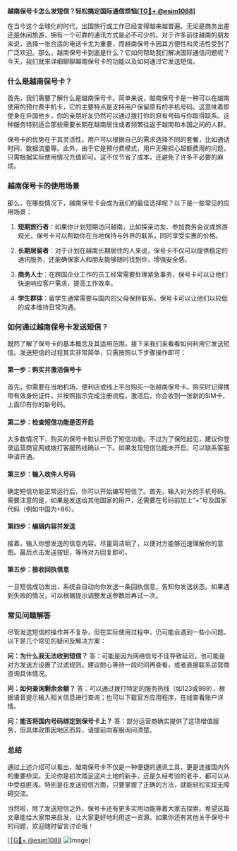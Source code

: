 **越南保号卡怎么发短信？轻松搞定国际通信烦恼[[TG💪+ @esim1088](https://t.me/s/esim1088)]**

在当今这个全球化的时代，出国旅行或工作已经变得越来越普遍。无论是商务出差还是休闲旅游，拥有一个可靠的通讯方式是必不可少的。对于许多前往越南的朋友来说，选择一张合适的电话卡尤为重要，而越南保号卡因其方便性和灵活性受到了广泛欢迎。那么，越南保号卡到底是什么？它如何帮助我们解决国际通信问题呢？今天，我们就来详细聊聊越南保号卡的功能以及如何通过它发送短信。

### 什么是越南保号卡？

首先，我们需要了解什么是越南保号卡。简单来说，越南保号卡是一种可以在越南使用的预付费手机卡，它的主要特点是支持用户保留原有的手机号码。这意味着即使身在异国他乡，你的亲朋好友仍然可以通过拨打你的原有号码与你取得联系。这种服务特别适合那些需要长期在越南居住或者频繁往返于越南和本国之间的人群。

保号卡的优势在于其灵活性。用户可以根据自己的需求选择不同的套餐，比如通话时间、数据流量等。此外，由于它是预付费模式，用户无需担心超额费用的问题，只需根据实际使用情况充值即可。这不仅节省了成本，还避免了许多不必要的麻烦。

### 越南保号卡的使用场景

那么，在哪些情况下，越南保号卡会成为我们的最佳选择呢？以下是一些常见的应用场景：

1. **短期旅行者**：如果你计划短期访问越南，比如探亲访友、参加商务会议或旅游观光，保号卡可以帮助你在当地保持与外界的联系，同时享受实惠的价格。
   
2. **长期居留者**：对于计划在越南长期居住的人来说，保号卡不仅可以提供稳定的通讯服务，还能确保家人和朋友能够随时找到你，增强安全感。

3. **商务人士**：在跨国企业工作的员工经常需要处理紧急事务，保号卡可以让他们快速响应客户需求，提高工作效率。

4. **学生群体**：留学生通常需要与国内的父母保持联系，保号卡可以让他们以较低的成本维持日常沟通。

### 如何通过越南保号卡发送短信？

既然了解了保号卡的基本概念及其适用范围，接下来我们来看看如何利用它发送短信。发送短信的过程其实非常简单，只需按照以下步骤操作即可：

#### 第一步：购买并激活保号卡
首先，你需要在当地机场、便利店或线上平台购买一张越南保号卡。购买时记得携带有效身份证件，并按照指示完成注册流程。激活后，你会收到一张新的SIM卡，上面印有你的新号码。

#### 第二步：检查短信功能是否开启
大多数情况下，购买的保号卡默认开启了短信功能。不过为了保险起见，建议你登录运营商官网或拨打客服热线确认一下。如果发现短信功能未开启，可以联系客服申请开通。

#### 第三步：输入收件人号码
确定短信功能正常运行后，你可以开始编写短信了。首先，输入对方的手机号码。需要注意的是，如果是发送给其他国家的用户，还需要在号码前加上“+”号及国家代码（例如中国为+86）。

#### 第四步：编辑内容并发送
接着，输入你想发送的信息内容。尽量简洁明了，以便对方能够迅速理解你的意图。最后点击发送按钮，等待对方回复即可。

#### 第五步：接收回执信息
一旦短信成功发出，系统会自动向你发送一条回执信息，告知你发送状态。如果遇到失败的情况，可以根据提示调整发送参数后再试一次。

### 常见问题解答

尽管发送短信的操作并不复杂，但在实际使用过程中，仍可能会遇到一些小问题。以下是几个常见的疑问及解决方案：

**问：为什么我无法收到短信？**
答：可能是因为网络信号不佳导致延迟，也可能是对方发送方设置了过滤规则。建议耐心等待一段时间再查看，或者直接联系运营商咨询具体情况。

**问：如何查询剩余余额？**
答：可以通过拨打特定的服务热线（如123或999），根据语音提示输入相关信息进行查询；也可以下载官方应用程序，在线查看账户详情。

**问：能否将国内号码绑定到保号卡上？**
答：部分运营商确实提供了这项增值服务，但具体政策因地区而异，请提前向客服询问清楚。

### 总结

通过上述介绍可以看出，越南保号卡不仅是一种便捷的通讯工具，更是连接国内外的重要桥梁。无论你是初次踏足这片土地的新手，还是久经考验的老手，都可以从中受益匪浅。特别是在发送短信方面，只要掌握了正确的方法，就能轻松实现无障碍交流。

当然啦，除了发送短信之外，保号卡还有更多实用功能等着大家去探索。希望这篇文章能给大家带来启发，让大家更好地利用这一资源。如果你还有其他关于保号卡的问题，欢迎随时留言讨论哦！

[[TG💪+ @esim1088](https://t.me/s/esim1088) ![Image](https://i.postimg.cc/4NQfJmqS/Snipaste-2025-05-13-00-14-12.png)]
